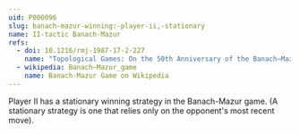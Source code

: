 ```yaml
---
uid: P000096
slug: banach-mazur-winning:-player-ii,-stationary
name: II-tactic Banach-Mazur
refs:
  - doi: 10.1216/rmj-1987-17-2-227
    name: "Topological Games: On the 50th Anniversary of the Banach–Mazur Game"
  - wikipedia: Banach–Mazur_game
    name: Banach-Mazur Game on Wikipedia
---
```

Player II has a stationary winning strategy in the Banach-Mazur game. (A stationary strategy is one that relies only on the opponent's most recent move).

